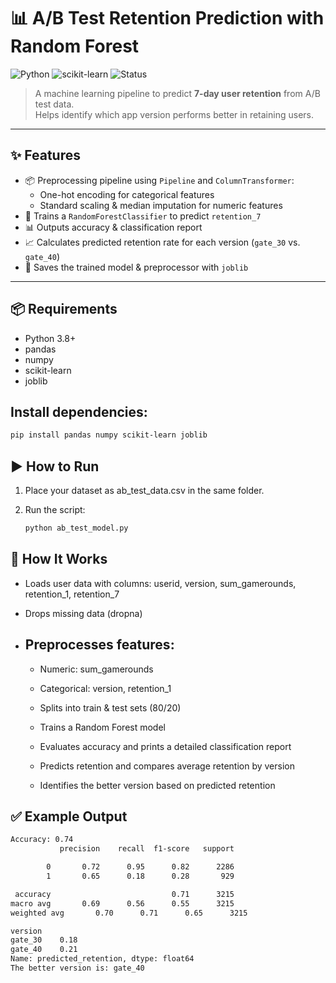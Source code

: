 # 📊 A/B Test Retention Prediction with Random Forest

![Python](https://img.shields.io/badge/Python-3.8%2B-blue?logo=python)
![scikit-learn](https://img.shields.io/badge/scikit--learn-1.0%2B-orange?logo=scikit-learn)
![Status](https://img.shields.io/badge/status-Completed-brightgreen)


> A machine learning pipeline to predict **7-day user retention** from A/B test data.  
> Helps identify which app version performs better in retaining users.

---

## ✨ Features

- 📦 Preprocessing pipeline using `Pipeline` and `ColumnTransformer`:
  - One-hot encoding for categorical features
  - Standard scaling & median imputation for numeric features
- 🌳 Trains a `RandomForestClassifier` to predict `retention_7`
- 📊 Outputs accuracy & classification report
- 📈 Calculates predicted retention rate for each version (`gate_30` vs. `gate_40`)
- 💾 Saves the trained model & preprocessor with `joblib`

---

## 📦 Requirements

- Python 3.8+
- pandas
- numpy
- scikit-learn
- joblib

## Install dependencies:
```bash
pip install pandas numpy scikit-learn joblib
```
## ▶️ How to Run
1. Place your dataset as ab_test_data.csv in the same folder.

2. Run the script:
   ```bash
   python ab_test_model.py
## 🧠 How It Works
- Loads user data with columns:
  userid, version, sum_gamerounds, retention_1, retention_7

- Drops missing data (dropna)

- ## Preprocesses features:

     - Numeric: sum_gamerounds

     - Categorical: version, retention_1

     - Splits into train & test sets (80/20)

     - Trains a Random Forest model

     - Evaluates accuracy and prints a detailed classification report

     - Predicts retention and compares average retention by version

     - Identifies the better version based on predicted retention
   
## ✅ Example Output
   ```bash
   Accuracy: 0.74
              precision    recall  f1-score   support

           0       0.72      0.95      0.82      2286
           1       0.65      0.18      0.28       929

    accuracy                           0.71      3215
   macro avg       0.69      0.56      0.55      3215
weighted avg       0.70      0.71      0.65      3215

version
gate_30    0.18
gate_40    0.21
Name: predicted_retention, dtype: float64
The better version is: gate_40
```

